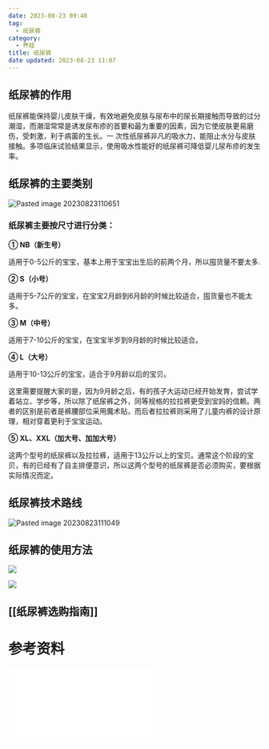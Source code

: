 ```yaml
---
date: 2023-08-23 09:40
tag:
  - 纸尿裤
category:
  - 养娃
title: 纸尿裤
date updated: 2023-08-23 11:07
---
```


## 纸尿裤的作用

纸尿裤能保持婴儿皮肤干燥，有效地避免皮肤与尿布中的尿长期接触而导致的过分潮湿，而潮湿常常是诱发尿布疹的首要和最为重要的因素，因为它使皮肤更易磨伤，受刺激，利于病菌的生长。一
次性纸尿裤非凡的吸水力，能阻止水分与皮肤接触。多项临床试验结果显示，使用吸水性能好的纸尿裤可降低婴儿尿布疹的发生率。

## 纸尿裤的主要类别

![Pasted image 20230823110651](https://cdn.jsdelivr.net/gh/luckyoubest2/Bolg-IMG/Pasted%20image%2020230823110651.png)

### 纸尿裤主要按尺寸进行分类：

**① NB（新生号）**

适用于0-5公斤的宝宝，基本上用于宝宝出生后的前两个月，所以囤货量不要太多.

**② S（小号）**

适用于5-7公斤的宝宝，在宝宝2月龄到6月龄的时候比较适合，囤货量也不能太多。

**③ M（中号）**

适用于7-10公斤的宝宝，在宝宝半岁到9月龄的时候比较适合。

**④ L（大号）**

适用于10-13公斤的宝宝，适合于9月龄以后的宝贝。

这里需要提醒大家的是，因为9月龄之后，有的孩子大运动已经开始发育，尝试学着站立、学步等，所以除了纸尿裤之外，同等规格的拉拉裤更受到宝妈的信赖。两者的区别是前者是裤腰部位采用魔术贴，而后者拉拉裤则采用了儿童内裤的设计原理，相对穿着更利于宝宝运动。

**⑤ XL、XXL（加大号、加加大号）**

这两个型号的纸尿裤以及拉拉裤，适用于13公斤以上的宝贝。通常这个阶段的宝贝，有的已经有了自主排便意识，所以这两个型号的纸尿裤是否必须购买，要根据实际情况而定。

## 纸尿裤技术路线
![Pasted image 20230823111049](https://cdn.jsdelivr.net/gh/luckyoubest2/Bolg-IMG/Pasted%20image%2020230823111049.png)
## 纸尿裤的使用方法

![](https://pic4.zhimg.com/80/v2-fb0cefcbd98adde2b0854e991317b9eb_1440w.webp)

![](https://p4.itc.cn/images01/20230118/f23ad30198a946d9be793ba018cfc774.jpeg)

## [[纸尿裤选购指南]]

# 参考资料
![](知识库/育儿/婴儿纸尿裤行业概览.pdf)